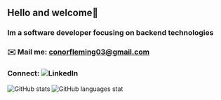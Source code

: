 ## Hello and welcome👋
### Im a software developer focusing on backend technologies

### ✉️ Mail me: conorfleming03@gmail.com
### Connect: ![LinkedIn](https://www.linkedin.com/in/conor-fleming-7ab59aa9/)

![GitHub stats](https://github-readme-stats.vercel.app/api?username=Conor-Fleming&show_icons=true&theme=cobalt&locale=en)
![GitHub languages stat](https://github-readme-stats.vercel.app/api/top-langs?username=Conor-Fleming&show_icons=true&locale=en&theme=cobalt&layout=compact)





<!--
**Conor-Fleming/Conor-Fleming** is a ✨ _special_ ✨ repository because its `README.md` (this file) appears on your GitHub profile.

Here are some ideas to get you started:

- 🔭 I’m currently working on ...
- 🌱 I’m currently learning ...
- 👯 I’m looking to collaborate on ...
- 🤔 I’m looking for help with ...
- 💬 Ask me about ...
- 📫 How to reach me: ...
- 😄 Pronouns: ...
- ⚡ Fun fact: ...
-->
